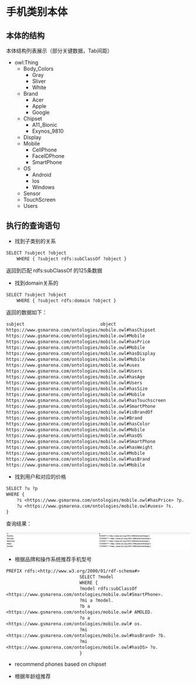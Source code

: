 # 手机类别本体

## 本体的结构

本体结构列表展示（部分关键数据，Tab间距）

- owl:Thing   
    - Body_Colors
        - Gray
        - Sliver
        - White
    - Brand
        - Acer
        - Apple
        - Google
    - Chipset
        - A11_Bionic
        - Exynos_9810
    - Display
    - Mobile
        - CellPhone
        - FaceIDPhone
        - SmartPhone
    - OS
        - Android
        - Ios
        - Windows
    - Sensor
    - TouchScreen
    - Users


## 执行的查询语句

- 找到子类别的关系

```
SELECT ?subject ?object
	WHERE { ?subject rdfs:subClassOf ?object }
```

返回到匹配 rdfs:subClassOf 的125条数据

- 找到domain关系的

```
SELECT ?subject ?object
	WHERE { ?subject rdfs:domain ?object }
```

返回的数据如下：

```
subject								object
https://www.gsmarena.com/ontologies/mobile.owl#hasChipset	https://www.gsmarena.com/ontologies/mobile.owl#Mobile	
https://www.gsmarena.com/ontologies/mobile.owl#hasPrice	https://www.gsmarena.com/ontologies/mobile.owl#Mobile	
https://www.gsmarena.com/ontologies/mobile.owl#hasDisplay	https://www.gsmarena.com/ontologies/mobile.owl#Mobile	
https://www.gsmarena.com/ontologies/mobile.owl#uses	https://www.gsmarena.com/ontologies/mobile.owl#Users	
https://www.gsmarena.com/ontologies/mobile.owl#hasAge	https://www.gsmarena.com/ontologies/mobile.owl#Users	
https://www.gsmarena.com/ontologies/mobile.owl#hasSize	https://www.gsmarena.com/ontologies/mobile.owl#Mobile	
https://www.gsmarena.com/ontologies/mobile.owl#hasTouchscreen	https://www.gsmarena.com/ontologies/mobile.owl#SmartPhone	
https://www.gsmarena.com/ontologies/mobile.owl#isBrandOf	https://www.gsmarena.com/ontologies/mobile.owl#Brand	
https://www.gsmarena.com/ontologies/mobile.owl#hasColor	https://www.gsmarena.com/ontologies/mobile.owl#Mobile	
https://www.gsmarena.com/ontologies/mobile.owl#hasOS	https://www.gsmarena.com/ontologies/mobile.owl#SmartPhone	
https://www.gsmarena.com/ontologies/mobile.owl#hasWeight	https://www.gsmarena.com/ontologies/mobile.owl#Mobile	
https://www.gsmarena.com/ontologies/mobile.owl#hasBrand	https://www.gsmarena.com/ontologies/mobile.owl#Mobile
```

- 找到用户和对应的价格

```
SELECT ?u ?p
WHERE {
    ?s <https://www.gsmarena.com/ontologies/mobile.owl#hasPrice> ?p.
    ?u <https://www.gsmarena.com/ontologies/mobile.owl#uses> ?s.
}
```

查询结果：

![](./assests/img/1.png)

- 根据品牌和操作系统推荐手机型号

```
PREFIX rdfs:<http://www.w3.org/2000/01/rdf-schema#>
                            SELECT ?model
                            WHERE {
                            ?model rdfs:subClassOf <https://www.gsmarena.com/ontologies/mobile.owl#SmartPhone>.
                            ?mi a ?model.
                            ?b a <https://www.gsmarena.com/ontologies/mobile.owl# AMOLED.
                            ?o a <https://www.gsmarena.com/ontologies/mobile.owl# os.
                            ?mi <https://www.gsmarena.com/ontologies/mobile.owl#hasBrand> ?b.
                            ?mi <https://www.gsmarena.com/ontologies/mobile.owl#hasOS> ?o.
                            }
```


- recommend phones based on chipset

- 根据年龄组推荐
